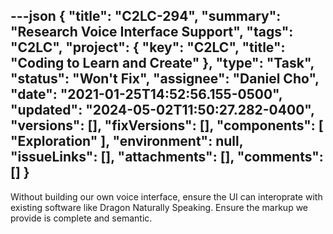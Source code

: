 ---json
{
  "title": "C2LC-294",
  "summary": "Research Voice Interface Support",
  "tags": "C2LC",
  "project": {
    "key": "C2LC",
    "title": "Coding to Learn and Create"
  },
  "type": "Task",
  "status": "Won't Fix",
  "assignee": "Daniel Cho",
  "date": "2021-01-25T14:52:56.155-0500",
  "updated": "2024-05-02T11:50:27.282-0400",
  "versions": [],
  "fixVersions": [],
  "components": [
    "Exploration"
  ],
  "environment": null,
  "issueLinks": [],
  "attachments": [],
  "comments": []
}
---
Without building our own voice interface, ensure the UI can interoprate with existing software like Dragon Naturally Speaking. Ensure the markup we provide is complete and semantic.

        